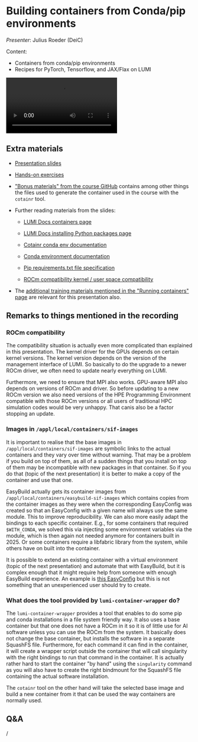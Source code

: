 # Building containers from Conda/pip environments

*Presenter*: Julius Roeder (DeiC)

Content:

-   Containers from conda/pip environments
-   Recipes for PyTorch, Tensorflow, and JAX/Flax on LUMI


<!--
A video recording will follow.
-->

<video src="https://462000265.lumidata.eu/ai-20251008/recordings/06_BuildingContainers.mp4" controls="controls"></video>


## Extra materials

<!--
More materials will become available during and shortly after the course.
-->

-   [Presentation slides](https://462000265.lumidata.eu/ai-20251008/files/LUMI-ai-20251008-06-Building_containers_from_conda_pip_environments.pdf)

-   [Hands-on exercises](E06_BuildingContainers.md)

-   ["Bonus materials" from the course GitHub](https://github.com/Lumi-supercomputer/Getting_Started_with_AI_workshop/tree/ai-20251008/bonus_material)
    contains among other things the files used to generate the container used in the course with
    the `cotainr` tool.

-   Further reading materials from the slides:

    -   [LUMI Docs containers page](https://docs.lumi-supercomputer.eu/software/containers/singularity/)

    -   [LUMI Docs installing Python packages page](https://docs.lumi-supercomputer.eu/software/installing/python/)

    -   [Cotainr conda env documentation](https://cotainr.readthedocs.io/en/latest/user_guide/conda_env.html)

    -   [Conda environment documentation](https://conda.io/projects/conda/en/latest/user-guide/tasks/manage-environments.html)

    -   [Pip requirements.txt file specification](https://pip.pypa.io/en/stable/reference/requirements-file-format/)

    -   [ROCm compatibility kernel / user space compatibility](https://rocm.docs.amd.com/projects/install-on-linux/en/latest/reference/user-kernel-space-compat-matrix.html)

-   The [additional training materials mentioned in the "Running containers" page](extra_05_RunningContainers.md#extra-materials)
    are relevant for this presentation also.

## Remarks to things mentioned in the recording

### ROCm compatibility

The compatibility situation is actually even more complicated than explained in this presentation. The kernel driver for the GPUs depends on certain kernel versions. The kernel version depends on the version of the management interface of LUMI. So basically to do the upgrade to a newer ROCm driver, we often need to update nearly everything on LUMI.

Furthermore, we need to ensure that MPI also works. GPU-aware MPI also depends on versions of ROCm and driver. So before updating to a new ROCm version we also need versions of the HPE Programming Environment compatible with those ROCm versions or all users of traditional HPC simulation codes would be very unhappy. That canis also be a factor stopping an update.


### Images in `/appl/local/containers/sif-images`

It is important to realise that the base images in `/appl/local/containers/sif-images` are symbolic links to the actual containers and they vary over time without warning. That may be a problem if you build on top of them, as all of a sudden things that you install on top of them may be incompatible with new packages in that container. So if you do that (topic of the next presentation) it is better to make a copy of the container and use that one.

EasyBuild actually gets its container images from `/appl/local/containers/easybuild-sif-images` which contains copies from the container images as they were when the corresponding EasyConfig was created so that an EasyConfig with a given name will always use the same module. This to improve reproducibility. We can also more easily adapt the bindings to each specific 
container. E.g., for some containers that required `$WITH_CONDA`, we solved this via injecting some environment variables
via the module, which is then again not needed anymore for containers built in 2025. Or some containers require a libfabric
library from the system, while others have on built into the container.

It is possible to extend an existing container with a virtual environment (topic of the next presentation) and automate that with EasyBuild, but it is complex enough that it might require help from someone with enough EasyBuild experience. An example is [this EasyConfig](https://lumi-supercomputer.github.io/LUMI-EasyBuild-docs/p/PyTorch/PyTorch-2.3.1-rocm-6.0.3-python-3.12-singularity-exampleVenv-20240923/) but this is not something that an unexperienced user should try to create.


### What does the tool provided by `lumi-container-wrapper` do?

The `lumi-container-wrapper` provides a tool that enables to do some pip and conda installations in a file system friendly way. It also uses a base container but that one does not have a ROCm in it so it is of little use for AI software unless you can use the ROCm from the system. It basically does not change the base container, but installs the software in a separate SquashFS file. Furthermore, for each command it can find in the container, it will create a wrapper script outside the container that will call singularity with the right bindings to run that command in the container. It is actually rather hard to start the container "by hand" using the `singularity` command as you will also have to create the right bindmount for the SquashFS file containing the actual software installation.

The `cotainr` tool on the other hand will take the selected base image and build a new container from it that can be used the way containers are normally used.


## Q&A

/
